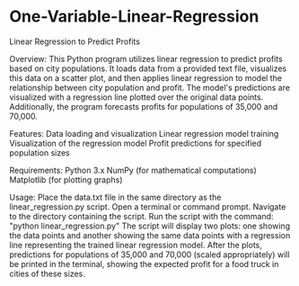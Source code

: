 # One-Variable-Linear-Regression

Linear Regression to Predict Profits

Overview:
This Python program utilizes linear regression to predict profits based on city populations. It loads data from a provided text file, visualizes this data on a scatter plot, and then applies linear regression to model the relationship between city population and profit. The model's predictions are visualized with a regression line plotted over the original data points. Additionally, the program forecasts profits for populations of 35,000 and 70,000.

Features:
Data loading and visualization
Linear regression model training
Visualization of the regression model
Profit predictions for specified population sizes

Requirements:
Python 3.x
NumPy (for mathematical computations)
Matplotlib (for plotting graphs)

Usage:
Place the data.txt file in the same directory as the linear_regression.py script.
Open a terminal or command prompt.
Navigate to the directory containing the script.
Run the script with the command:
"python linear_regression.py"
The script will display two plots: one showing the data points and another showing the same data points with a regression line representing the trained linear regression model.
After the plots, predictions for populations of 35,000 and 70,000 (scaled appropriately) will be printed in the terminal, showing the expected profit for a food truck in cities of these sizes.
